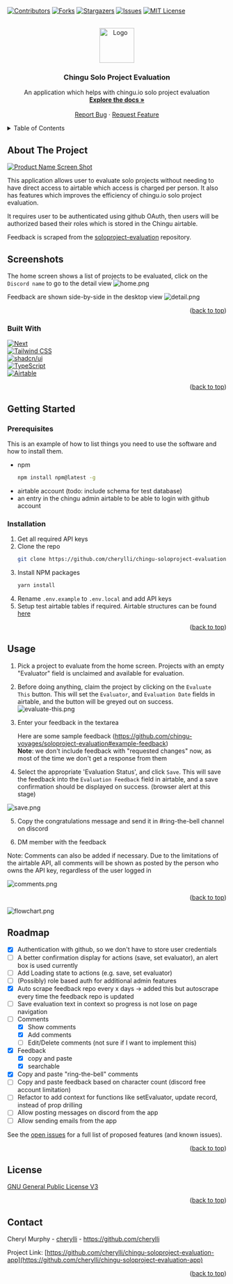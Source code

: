 <!-- Improved compatibility of back to top link: See: https://github.com/othneildrew/Best-README-Template/pull/73 -->
<a name="readme-top"></a>
<!--
*** Thanks for checking out the Best-README-Template. If you have a suggestion
*** that would make this better, please fork the repo and create a pull request
*** or simply open an issue with the tag "enhancement".
*** Don't forget to give the project a star!
*** Thanks again! Now go create something AMAZING! :D
-->



<!-- PROJECT SHIELDS -->
<!--
*** I'm using markdown "reference style" links for readability.
*** Reference links are enclosed in brackets [ ] instead of parentheses ( ).
*** See the bottom of this document for the declaration of the reference variables
*** for contributors-url, forks-url, etc. This is an optional, concise syntax you may use.
*** https://www.markdownguide.org/basic-syntax/#reference-style-links
-->
[![Contributors][contributors-shield]][contributors-url]
[![Forks][forks-shield]][forks-url]
[![Stargazers][stars-shield]][stars-url]
[![Issues][issues-shield]][issues-url]
[![MIT License][license-shield]][license-url]




<!-- PROJECT LOGO -->
<br />
<div align="center">
  <a href="https://github.com/github_username/repo_name">
    <img src="images/logo.png" alt="Logo" width="80" height="80">
  </a>

<h3 align="center">Chingu Solo Project Evaluation</h3>

  <p align="center">
    An application which helps with chingu.io solo project evaluation
    <br />
    <a href="https://github.com/github_username/repo_name"><strong>Explore the docs »</strong></a>
    <br />
    <br />
    <a href="https://github.com/cherylli/chingu-soloproject-evaluation-app/issues">Report Bug</a>
    ·
    <a href="https://github.com/cherylli/chingu-soloproject-evaluation-app/issues">Request Feature</a>
  </p>
</div>



<!-- TABLE OF CONTENTS -->
<details>
  <summary>Table of Contents</summary>
  <ol>
    <li>
      <a href="#about-the-project">About The Project</a>
      <ul>
        <li><a href="#built-with">Built With</a></li>
      </ul>
    </li>
    <li>
      <a href="#getting-started">Getting Started</a>
      <ul>
        <li><a href="#prerequisites">Prerequisites</a></li>
        <li><a href="#installation">Installation</a></li>
      </ul>
    </li>
    <li><a href="#usage">Usage</a></li>
    <li><a href="#roadmap">Roadmap</a></li>
    <li><a href="#license">License</a></li>
    <li><a href="#contact">Contact</a></li>
    </a></li>
  </ol>
</details>



<!-- ABOUT THE PROJECT -->
## About The Project

[![Product Name Screen Shot][product-screenshot]](https://example.com)

This application allows user to evaluate solo projects without needing to have direct access to airtable which access is charged per person. It also has features which improves the efficiency of chingu.io solo project evaluation. 

It requires user to be authenticated using github OAuth, then users will be authorized based their roles which is stored in the Chingu airtable.

Feedback is scraped from the [soloproject-evaluation](https://github.com/chingu-voyages/soloproject-evaluation) repository.

## Screenshots
The home screen shows a list of projects to be evaluated, click on the `Discord name` to go to the detail view
![home.png](docs/images/home.png)

Feedback are shown side-by-side in the desktop view
![detail.png](docs/images/detail.png)

<p align="right">(<a href="#readme-top">back to top</a>)</p>


### Built With

[![Next][Next.js]][Next-url]
<br/>
[![Tailwind CSS](https://img.shields.io/badge/Tailwind_CSS-38B2AC?style=for-the-badge&logo=tailwind-css&logoColor=white)](https://tailwindcss.com/)
<br/>
[![shadcn/ui][ShadcnUI]][ShadcnUI-url]
<br/>
[![TypeScript](https://img.shields.io/badge/%3C%2F%3E-TypeScript-%230074c1.svg)](http://www.typescriptlang.org/)
<br/>
[![Airtable](https://img.shields.io/badge/Airtable-18BFFF?style=for-the-badge&logo=Airtable&logoColor=white)](https://airtable.com/)



<p align="right">(<a href="#readme-top">back to top</a>)</p>



<!-- GETTING STARTED -->
## Getting Started

### Prerequisites

This is an example of how to list things you need to use the software and how to install them.
* npm
  ```sh
  npm install npm@latest -g
  ```
* airtable account (todo: include schema for test database)
* an entry in the chingu admin airtable to be able to login with github account

### Installation

1. Get all required API keys 
2. Clone the repo
   ```sh
   git clone https://github.com/cherylli/chingu-soloproject-evaluation-app
   ```
3. Install NPM packages
   ```sh
   yarn install
   ```
4. Rename `.env.example` to `.env.local` and add API keys
5. Setup test airtable tables if required. Airtable structures can be found [here](/docs/AIRTABLE.md)

<p align="right">(<a href="#readme-top">back to top</a>)</p>



<!-- USAGE EXAMPLES -->
## Usage

1. Pick a project to evaluate from the home screen. Projects with an empty "Evaluator" field is unclaimed and available for evaluation.


2. Before doing anything, claim the project by clicking on the `Evaluate This` button. This will set the `Evaluator`, and `Evaluation Date` fields in airtable, and the button will be greyed out on success.
   ![evaluate-this.png](docs/images/evaluate-this.png)


3. Enter your feedback in the textarea

    Here are some sample feedback (https://github.com/chingu-voyages/soloproject-evaluation#example-feedback) <br/>
    <b>Note</b>: we don't include feedback with "requested changes" now, as most of the time we don't get a response from them

4. Select the appropriate 'Evaluation Status', and click `Save`. This will save the feedback into the `Evaluation Feedback` field in airtable, and a save confirmation should be displayed on success. (browser alert at this stage)

![save.png](docs/images/save.png)


5. Copy the congratulations message and send it in #ring-the-bell channel on discord

6. DM member with the feedback

Note: Comments can also be added if necessary. Due to the limitations of the airtable API, all comments will be shown as posted by the person who owns the API key, regardless of the user logged in

![comments.png](docs/images/comments.png)


<p align="right">(<a href="#readme-top">back to top</a>)</p>

![flowchart.png](docs/images/flowchart.png)

<!-- ROADMAP -->
## Roadmap

- [x] Authentication with github, so we don't have to store user credentials
- [ ] A better confirmation display for actions (save, set evaluator), an alert box is used currently
- [ ] Add Loading state to actions (e.g. save, set evaluator)
- [ ] (Possibly) role based auth for additional admin features 
- [x] Auto scrape feedback repo every x days -> added this but autoscrape every time the feedback repo is updated
- [ ] Save evaluation text in context so progress is not lose on page navigation
- [ ] Comments
  - [x] Show comments
  - [x] Add comments
  - [ ] Edit/Delete comments (not sure if I want to implement this)
- [x] Feedback 
  - [x] copy and paste
  - [x] searchable
- [x] Copy and paste "ring-the-bell" comments
- [ ] Copy and paste feedback based on character count (discord free account limitation)
- [ ] Refactor to add context for functions like setEvaluator, update record, instead of prop drilling
- [ ] Allow posting messages on discord from the app
- [ ] Allow sending emails from the app

See the [open issues](https://github.com/cherylli/chingu-soloproject-evaluation-app/issues) for a full list of proposed features (and known issues).

<p align="right">(<a href="#readme-top">back to top</a>)</p>



<!-- LICENSE -->
## License

[GNU General Public License V3](https://www.gnu.org/licenses/gpl-3.0)

<p align="right">(<a href="#readme-top">back to top</a>)</p>



<!-- CONTACT -->
## Contact

Cheryl Murphy - [cherylli](https://github.com/cherylli) - https://github.com/cherylli

Project Link: [https://github.com/cherylli/chingu-soloproject-evaluation-app](https://github.com/cherylli/chingu-soloproject-evaluation-app)

<p align="right">(<a href="#readme-top">back to top</a>)</p>




<!-- MARKDOWN LINKS & IMAGES -->
<!-- https://www.markdownguide.org/basic-syntax/#reference-style-links -->
[contributors-shield]: https://img.shields.io/github/contributors/cherylli/chingu-soloproject-evaluation-app.svg?style=for-the-badge
[contributors-url]: https://github.com/cherylli/chingu-soloproject-evaluation-app/graphs/contributors
[forks-shield]: https://img.shields.io/github/forks/cherylli/chingu-soloproject-evaluation-app.svg?style=for-the-badge
[forks-url]: https://github.com/cherylli/chingu-soloproject-evaluation-app/network/members
[stars-shield]: https://img.shields.io/github/stars/cherylli/chingu-soloproject-evaluation-app.svg?style=for-the-badge
[stars-url]: https://github.com/cherylli/chingu-soloproject-evaluation-app/stargazers
[issues-shield]: https://img.shields.io/github/issues/cherylli/chingu-soloproject-evaluation-app.svg?style=for-the-badge
[issues-url]: https://github.com/cherylli/chingu-soloproject-evaluation-app/issues
[license-shield]: https://img.shields.io/github/license/cherylli/chingu-soloproject-evaluation-app.svg?style=for-the-badge
[license-url]: https://github.com/cherylli/chingu-soloproject-evaluation-app/blob/master/LICENSE.md
[product-screenshot]: images/screenshot.png
[Next.js]: https://img.shields.io/badge/next.js-000000?style=for-the-badge&logo=nextdotjs&logoColor=white
[Next-url]: https://nextjs.org/
[ShadcnUI]: https://img.shields.io/badge/SHADCN/UI-black
[ShadcnUI-url]: https://ui.shadcn.com/
